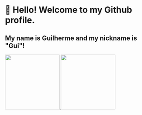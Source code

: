 # 👋 Hello! Welcome to my Github profile.
## My name is Guilherme and my nickname is "Gui"!

<div>
<a href="https://github.com/seu-usuário-aqui">
<img loading="lazy" height="180em" src="https://github-readme-stats.vercel.app/api/top-langs/?username=Asphyan&layout=compact&langs_count=7&theme=dracula"/>
<img loading="lazy" height="180em" src="https://github-readme-stats.vercel.app/api?username=Asphyan&show_icons=true&theme=dracula&include_all_commits=true&count_private=true"/>
</div>
